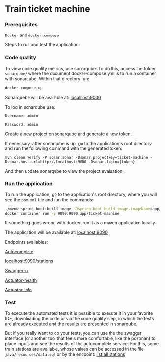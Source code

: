 # Train ticket machine

### Prerequisites

`Docker` and `docker-compose`

Steps to run and test the application:

### Code quality

To view code quality metrics, use sonarqube. To do this, access the folder `sonarqube/` where the document docker-compose.yml is to run a container with sonarqube. Within that directory run:

```sh
docker-compose up
```
Sonarquebe will be available at: [localhost:9000](http://localhost:9000/)

To log in sonarqube use:

`Username: admin`

`Password: admin`

Create a new project on sonarqube and generate a new token.


If necessary, after sonarqube is up, go to the application's root directory and run the following command with the generated token:

```
mvn clean verify -P sonar:sonar -Dsonar.projectKey=ticket-machine -Dsonar.host.url=http://localhost:9000 -Dsonar.login={token}
```

And then update sonarqube to view the project evaluation.


### Run the application

To run the application, go to the application's root directory, where you will see the `pom.xml` file and run the commands:

```sh
./mvnw spring-boot:build-image -Dspring-boot.build-image.imageName=app/ticket-machine
docker container run -p 9090:9090 app/ticket-machine
```

If something goes wrong with docker, run it as a maven application locally.

The application will be available at: [localhost:9090](http://localhost:9090/)


Endpoints availables: 


[Autocomplete](http://localhost:9090/autocomplete/{word})


[localhost:9090/stations](http://localhost:9090/stations)


[Swagger-ui](http://localhost:9090/swagger-ui.html)


[Actuator-health](http://localhost:9090/actuator/health)


[Actuator-info](http://localhost:9090/actuator/info)

### Test

To execute the automated tests it is possible to execute it in your favorite IDE, downloading the code or via the code quality step, in which the tests are already executed and the results are presented in sonarqube.

But if you really want to do your tests, you can use the the swagger interface (or another tool that feels more comfortable, like the postman) to place inputs and see the results of the autocomplete service.
For this, some train stations are available, whose values can be accessed in the file `java/resources/data.sql` or by the endpoint: [list all stations](http://localhost:9090/stations)
